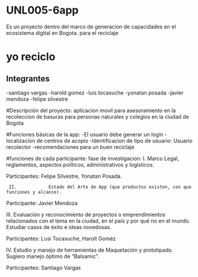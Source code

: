 # UNL005-6app
Es un proyecto dentro del marco de generacion de capacidades en el ecosistema digital en Bogota.
para el reciclaje
# yo reciclo
## Integrantes
-santiago vargas
-harold gomez
-luis tocasuche
-yonatan posada
-javier mendoza
-felipe silvestre

#Descripción del proyecto:
aplicacion movil para asesoramiento en la recoleccion de basuras para personas naturales y colegios en la ciudad de Bogota

#Funciones básicas de la app:
-El usuario debe generar un login 
-localizacion de centros de acopio
-Identificacion de tipo de usuario:
Usuario
recolector
-recomendaciones para un buen reciclaje

#funciones de cada participante:
fase de investigacion:
  I.            Marco Legal, reglamentos, aspectos políticos, administrativos y logísticos.

Participantes: Felipe Silvestre, Yonatan Posada.

     II.            Estado del Arte de App (que productos existen, con que funciones y alcance).

Participante: Javier Mendoza

   III.            Evaluación y reconocimiento de proyectos o emprendimientos relacionados con el tema en la ciudad, en el país y por qué no en el mundo.   Estudiar casos de éxito e ideas novedosas.

Participantes:  Lusi Tocasuche, Harolt Goméz

  IV.             Estudio y manejo de herramientas de Maquetación y prototipado. Sugiero manejo óptimo de “Balsamic”.

Participantes:  Santiago Vargas

